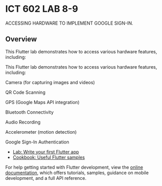 # ICT 602 LAB 8-9

ACCESSING HARDWARE TO IMPLEMENT GOOGLE SIGN-IN.

## Overview



This Flutter lab demonstrates how to access various hardware features, including:



This Flutter lab demonstrates how to access various hardware features, including:

Camera (for capturing images and videos)

QR Code Scanning

GPS (Google Maps API integration)

Bluetooth Connectivity

Audio Recording

Accelerometer (motion detection)

Google Sign-In Authentication

- [Lab: Write your first Flutter app](https://docs.flutter.dev/get-started/codelab)
- [Cookbook: Useful Flutter samples](https://docs.flutter.dev/cookbook)

For help getting started with Flutter development, view the
[online documentation](https://docs.flutter.dev/), which offers tutorials,
samples, guidance on mobile development, and a full API reference.
